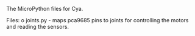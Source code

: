 The MicroPython files for Cya.

Files:
o joints.py - maps pca9685 pins to joints for controlling the motors and reading the sensors.
